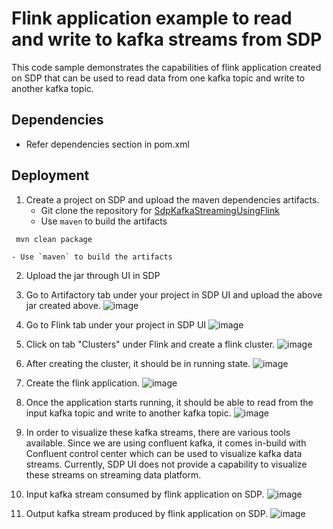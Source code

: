 # Flink application example to read and write to kafka streams from SDP

This code sample demonstrates the capabilities of flink application created on SDP that can be used to read data from one kafka topic and write to another kafka topic.

## Dependencies
* Refer dependencies section in pom.xml

## Deployment

1. Create a project on SDP and upload the maven dependencies artifacts.
    - Git clone the repository for [SdpKafkaStreamingUsingFlink](https://github.com/)   
    - Use `maven` to build the artifacts
```console
 mvn clean package
```
    - Use `maven` to build the artifacts
2. Upload the jar through UI in SDP
3.  Go to Artifactory tab under your project in SDP UI and upload the above jar created above.
![image](https://media.eos2git.cec.lab.emc.com/user/16094/files/64470e05-8b5f-4dd7-a9ae-7f34a9c08e8f)

4.  Go to Flink tab under your project in SDP UI
 ![image](https://media.eos2git.cec.lab.emc.com/user/16094/files/dd0e2a3f-b484-46bf-8d96-594625a5ae0e)

5. Click on tab "Clusters" under Flink and create a flink cluster.
![image](https://media.eos2git.cec.lab.emc.com/user/16094/files/168f9488-f51f-414e-ad15-545a10779865)

6. After creating the cluster, it should be in running state.
![image](https://media.eos2git.cec.lab.emc.com/user/16094/files/19f8860c-b8dd-4d7a-93d1-61e369451ffc)

7. Create the flink application.
![image](https://media.eos2git.cec.lab.emc.com/user/16094/files/c1327074-a6e2-42d7-b547-c101380fe5eb)

8. Once the application starts running, it should be able to read from the input kafka topic and write to another kafka topic.
![image](https://media.eos2git.cec.lab.emc.com/user/16094/files/e472870c-d034-4c15-9572-2671d7ce8d49)

9. In order to visualize these kafka streams, there are various tools available. Since we are using confluent kafka, it comes in-build with Confluent control center which can be used to visualize kafka data streams. Currently, SDP UI does not provide a capability to visualize these streams on streaming data platform.

10. Input kafka stream consumed by flink application on SDP.
![image](https://media.eos2git.cec.lab.emc.com/user/16094/files/6324eab3-6484-4508-b2cc-8bddf6683a7b)

11. Output kafka stream produced by  flink application on SDP.
![image](https://media.eos2git.cec.lab.emc.com/user/16094/files/61cb3ee0-bdfe-4574-82e0-48447332ec78)
